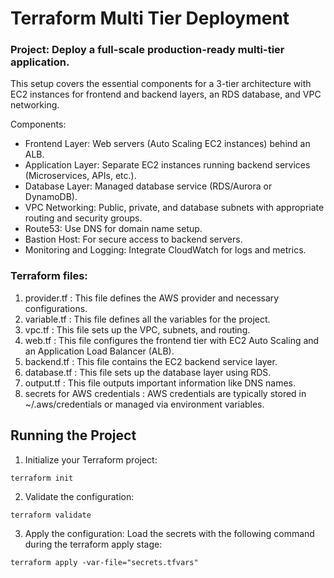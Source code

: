 # Terraform Multi Tier Deployment

### Project: Deploy a full-scale production-ready multi-tier application.
This setup covers the essential components for a 3-tier architecture with EC2 instances for frontend and backend layers, an RDS database, and VPC networking. 

Components:
- Frontend Layer: Web servers (Auto Scaling EC2 instances) behind an ALB.
- Application Layer: Separate EC2 instances running backend services (Microservices, APIs, etc.).
- Database Layer: Managed database service (RDS/Aurora or DynamoDB).
- VPC Networking: Public, private, and database subnets with appropriate routing and security groups.
- Route53: Use DNS for domain name setup.
- Bastion Host: For secure access to backend servers.
- Monitoring and Logging: Integrate CloudWatch for logs and metrics.

### Terraform files:
1. provider.tf : This file defines the AWS provider and necessary configurations.
2. variable.tf : This file defines all the variables for the project.
3. vpc.tf : This file sets up the VPC, subnets, and routing.
4. web.tf : This file configures the frontend tier with EC2 Auto Scaling and an Application Load Balancer (ALB).
5. backend.tf : This file contains the EC2 backend service layer.
6. database.tf : This file sets up the database layer using RDS.
7. output.tf : This file outputs important information like DNS names.
8. secrets for AWS credentials : AWS credentials are typically stored in ~/.aws/credentials or managed via environment variables.

## Running the Project

1. Initialize your Terraform project:
```
terraform init
```

2. Validate the configuration:
```
terraform validate
```

3. Apply the configuration:
Load the secrets with the following command during the terraform apply stage:
```
terraform apply -var-file="secrets.tfvars"
```

